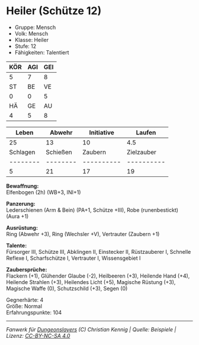 # Heiler (Schütze 12)  
- Gruppe: Mensch  
- Volk: Mensch  
- Klasse: Heiler  
- Stufe: 12  
- Fähigkeiten: Talentiert  


| KÖR | AGI | GEI |  
| --- | --- | --- |  
| 5   | 7   | 8   |
| ST  | BE  | VE  |  
| 0   | 0   | 5   |
| HÄ  | GE  | AU  |  
| 4   | 5   | 8   |


| Leben    | Abwehr   | Initiative | Laufen     |
| -------- | -------- | ---------- | ---------- |
| 25       | 13       | 10         | 4.5        |
| Schlagen | Schießen | Zaubern    | Zielzauber |
| -------- | -------- | ---------- | ---------- |
| 5        | 21       | 17         | 19         |

**Bewaffnung:**  
Elfenbogen (2h) (WB+3, INI+1)

**Panzerung:**  
Lederschienen (Arm & Bein) (PA+1, Schütze +III), Robe (runenbestickt) (Aura +1)

**Ausrüstung:**  
Ring (Abwehr +3), Ring (Wechsler +V), Vertrauter (Zaubern +1)

**Talente:**  
Fürsorger III, Schütze III, Abklingen II, Einstecker II, Rüstzauberer I, Schnelle Reflexe I, Scharfschütze I, Vertrauter I, Wissensgebiet I

**Zaubersprüche:**  
Flackern (+1), Glühender Glaube (-2), Heilbeeren (+3), Heilende Hand (+4), Heilende Strahlen (+3), Heilendes Licht (+5), Magische Rüstung (+3), Magische Waffe (0), Schutzschild (+3), Segen (0)

Gegnerhärte: 4  
Größe: Normal  
Erfahrungspunkte: 104  



___
*Fanwerk für [Dungeonslayers](https://www.dungeonslayers.net/) (C) Christian Kennig | Quelle: Beispiele | Lizenz: [CC-BY-NC-SA 4.0](https://creativecommons.org/licenses/by-nc-sa/4.0/deed.de)*
